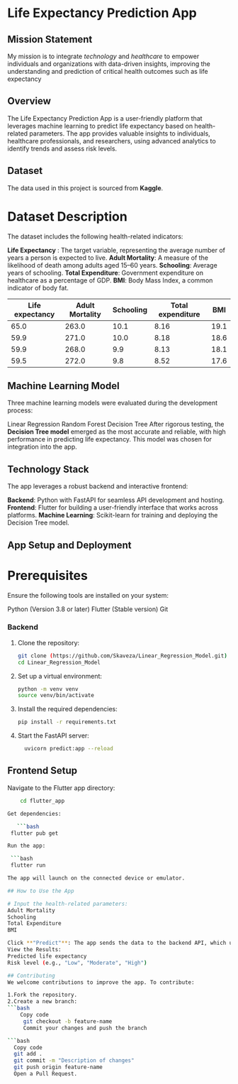 # Life Expectancy Prediction App

## Mission Statement
My mission is to integrate *technology* and *healthcare* to empower individuals and organizations with data-driven insights, improving the understanding and prediction of critical health outcomes such as life expectancy

## Overview
The Life Expectancy Prediction App is a user-friendly platform that leverages machine learning to predict life expectancy based on health-related parameters. The app provides valuable insights to individuals, healthcare professionals, and researchers, using advanced analytics to identify trends and assess risk levels.

## Dataset
The data used in this project is sourced from **Kaggle**. 

# Dataset Description
The dataset includes the following health-related indicators:

**Life Expectancy** : The target variable, representing the average number of years a person is expected to live.
**Adult Mortality**: A measure of the likelihood of death among adults aged 15–60 years.
**Schooling**: Average years of schooling.
**Total Expenditure**: Government expenditure on healthcare as a percentage of GDP.
**BMI**: Body Mass Index, a common indicator of body fat.

| Life expectancy | Adult Mortality | Schooling | Total expenditure | BMI  |
|------------------|-----------------|-----------|-------------------|------|
| 65.0            | 263.0           | 10.1      | 8.16              | 19.1 |
| 59.9            | 271.0           | 10.0      | 8.18              | 18.6 |
| 59.9            | 268.0           | 9.9       | 8.13              | 18.1 |
| 59.5            | 272.0           | 9.8       | 8.52              | 17.6 |

## Machine Learning Model

Three machine learning models were evaluated during the development process:

Linear Regression
Random Forest
Decision Tree
After rigorous testing, the **Decision Tree model** emerged as the most accurate and reliable, with high performance in predicting life expectancy. This model was chosen for integration into the app.

## Technology Stack
The app leverages a robust backend and interactive frontend:

**Backend**: Python with FastAPI for seamless API development and hosting.
**Frontend**: Flutter for building a user-friendly interface that works across platforms.
**Machine Learning**: Scikit-learn for training and deploying the Decision Tree model.

## App Setup and Deployment

# Prerequisites
Ensure the following tools are installed on your system:

Python (Version 3.8 or later)
Flutter (Stable version)
Git

### Backend
1. Clone the repository:
   
   ```bash
   git clone (https://github.com/Skaveza/Linear_Regression_Model.git)
   cd Linear_Regression_Model

3. Set up a virtual environment:
   
   ```bash
   python -m venv venv
   source venv/bin/activate

5. Install the required dependencies:
   
    ```bash
    pip install -r requirements.txt
    
7. Start the FastAPI server:
   
   ```bash
     uvicorn predict:app --reload

## Frontend Setup

Navigate to the Flutter app directory:

   ```bash
       cd flutter_app

Get dependencies:

      ```bash
    flutter pub get

Run the app:

    ```bash
    flutter run

The app will launch on the connected device or emulator.

## How to Use the App

# Input the health-related parameters:
Adult Mortality
Schooling
Total Expenditure
BMI

Click **"Predict"**: The app sends the data to the backend API, which uses the Decision Tree model to calculate the prediction.
View the Results:
Predicted life expectancy
Risk level (e.g., "Low", "Moderate", "High")

## Contributing
We welcome contributions to improve the app. To contribute:

1.Fork the repository.
2.Create a new branch:
```bash
       Copy code
        git checkout -b feature-name
        Commit your changes and push the branch

```bash
     Copy code
     git add .
     git commit -m "Description of changes"
     git push origin feature-name
     Open a Pull Request.






   
